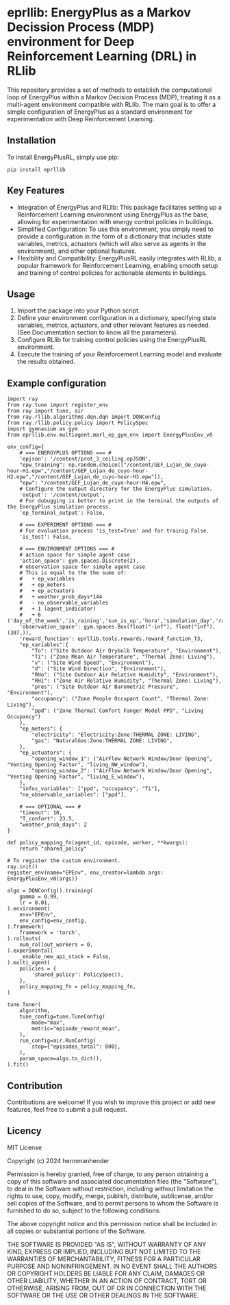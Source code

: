 # eprllib: EnergyPlus as a Markov Decission Process (MDP) environment for Deep Reinforcement Learning (DRL) in RLlib 

This repository provides a set of methods to establish the computational loop of EnergyPlus within a Markov Decision Process (MDP), treating it as a multi-agent environment compatible with RLlib. The main goal is to offer a simple configuration of EnergyPlus as a standard environment for experimentation with Deep Reinforcement Learning.

## Installation

To install EnergyPlusRL, simply use pip:

```
pip install eprllib
```

## Key Features

* Integration of EnergyPlus and RLlib: This package facilitates setting up a Reinforcement Learning environment using EnergyPlus as the base, allowing for experimentation with energy control policies in buildings.
* Simplified Configuration: To use this environment, you simply need to provide a configuration in the form of a dictionary that includes state variables, metrics, actuators (which will also serve as agents in the environment), and other optional features.
* Flexibility and Compatibility: EnergyPlusRL easily integrates with RLlib, a popular framework for Reinforcement Learning, enabling smooth setup and training of control policies for actionable elements in buildings.

## Usage

1. Import the package into your Python script.
2. Define your environment configuration in a dictionary, specifying state variables, metrics, actuators, and other relevant features as needed. (See Documentation section to know all the parameters).
3. Configure RLlib for training control policies using the EnergyPlusRL environment.
4. Execute the training of your Reinforcement Learning model and evaluate the results obtained.

## Example configuration

```
import ray
from ray.tune import register_env
from ray import tune, air
from ray.rllib.algorithms.dqn.dqn import DQNConfig
from ray.rllib.policy.policy import PolicySpec
import gymnasium as gym
from eprllib.env.multiagent.marl_ep_gym_env import EnergyPlusEnv_v0

env_config={
    # === ENERGYPLUS OPTIONS === #
    'epjson': '/content/prot_3_ceiling.epJSON',
    "epw_training": np.random.choice(["/content/GEF_Lujan_de_cuyo-hour-H1.epw","/content/GEF_Lujan_de_cuyo-hour-H2.epw","/content/GEF_Lujan_de_cuyo-hour-H3.epw"]),
    "epw": "/content/GEF_Lujan_de_cuyo-hour-H4.epw",
    # Configure the output directory for the EnergyPlus simulation.
    'output': '/content/output',
    # For dubugging is better to print in the terminal the outputs of the EnergyPlus simulation process.
    'ep_terminal_output': False,

    # === EXPERIMENT OPTIONS === #
    # For evaluation process 'is_test=True' and for trainig False.
    'is_test': False,

    # === ENVIRONMENT OPTIONS === #
    # action space for simple agent case
    'action_space': gym.spaces.Discrete(2),
    # observation space for simple agent case
    # This is equal to the the sume of:
    #   + ep_variables
    #   + ep_meters
    #   + ep_actuators
    #   + weather_prob_days*144
    #   - no_observable_variables
    #   + 1 (agent_indicator)
    #   + 6 ('day_of_the_week','is_raining','sun_is_up','hora','simulation_day','rad')
    'observation_space': gym.spaces.Box(float("-inf"), float("inf"), (307,)),
    'reward_function': eprllib.tools.rewards.reward_function_T3,
    "ep_variables":{
        "To": ("Site Outdoor Air Drybulb Temperature", "Environment"),
        "Ti": ("Zone Mean Air Temperature", "Thermal Zone: Living"),
        "v": ("Site Wind Speed", "Environment"),
        "d": ("Site Wind Direction", "Environment"),
        "RHo": ("Site Outdoor Air Relative Humidity", "Environment"),
        "RHi": ("Zone Air Relative Humidity", "Thermal Zone: Living"),
        "pres": ("Site Outdoor Air Barometric Pressure", "Environment"),
        "occupancy": ("Zone People Occupant Count", "Thermal Zone: Living"),
        "ppd": ("Zone Thermal Comfort Fanger Model PPD", "Living Occupancy")
    },
    "ep_meters": {
        "electricity": "Electricity:Zone:THERMAL ZONE: LIVING",
        "gas": "NaturalGas:Zone:THERMAL ZONE: LIVING",
    },
    "ep_actuators": {
        "opening_window_1": ("AirFlow Network Window/Door Opening", "Venting Opening Factor", "living_NW_window"),
        "opening_window_2": ("AirFlow Network Window/Door Opening", "Venting Opening Factor", "living_E_window"),
    },
    "infos_variables": ["ppd", "occupancy", "Ti"],
    "no_observable_variables": ["ppd"],

    # === OPTIONAL === #
    "timeout": 10,
    "T_confort": 23.5,
    "weather_prob_days": 2
}

def policy_mapping_fn(agent_id, episode, worker, **kwargs):
    return "shared_policy"

# To register the custom environment.
ray.init()
register_env(name="EPEnv", env_creator=lambda args: EnergyPlusEnv_v0(args))

algo = DQNConfig().training(
    gamma = 0.99,
    lr = 0.01,
).environment(
    env="EPEnv",
    env_config=env_config,
).framework(
    framework = 'torch',
).rollouts(
    num_rollout_workers = 0,
).experimental(
    _enable_new_api_stack = False,
).multi_agent(
    policies = {
        'shared_policy': PolicySpec(),
    },
    policy_mapping_fn = policy_mapping_fn,
)

tune.Tuner(
    algorithm,
    tune_config=tune.TuneConfig(
        mode="max",
        metric="episode_reward_mean",
    ),
    run_config=air.RunConfig(
        stop={"episodes_total": 800},
    ),
    param_space=algo.to_dict(),
).fit()
```

## Contribution

Contributions are welcome! If you wish to improve this project or add new features, feel free to submit a pull request.

## Licency

MIT License

Copyright (c) 2024 hermmanhender

Permission is hereby granted, free of charge, to any person obtaining a copy
of this software and associated documentation files (the "Software"), to deal
in the Software without restriction, including without limitation the rights
to use, copy, modify, merge, publish, distribute, sublicense, and/or sell
copies of the Software, and to permit persons to whom the Software is
furnished to do so, subject to the following conditions:

The above copyright notice and this permission notice shall be included in all
copies or substantial portions of the Software.

THE SOFTWARE IS PROVIDED "AS IS", WITHOUT WARRANTY OF ANY KIND, EXPRESS OR
IMPLIED, INCLUDING BUT NOT LIMITED TO THE WARRANTIES OF MERCHANTABILITY,
FITNESS FOR A PARTICULAR PURPOSE AND NONINFRINGEMENT. IN NO EVENT SHALL THE
AUTHORS OR COPYRIGHT HOLDERS BE LIABLE FOR ANY CLAIM, DAMAGES OR OTHER
LIABILITY, WHETHER IN AN ACTION OF CONTRACT, TORT OR OTHERWISE, ARISING FROM,
OUT OF OR IN CONNECTION WITH THE SOFTWARE OR THE USE OR OTHER DEALINGS IN THE
SOFTWARE.

